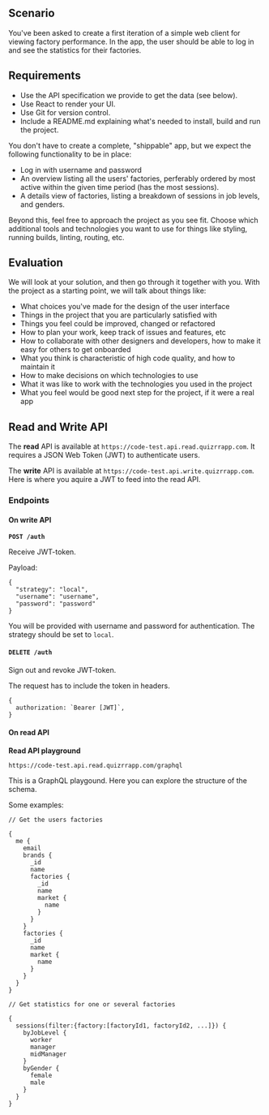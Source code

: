 ## Scenario

You've been asked to create a first iteration of a simple web client for viewing
factory performance. In the app, the user should be able to log in and see the
statistics for their factories.

## Requirements

- Use the API specification we provide to get the data (see below).
- Use React to render your UI.
- Use Git for version control.
- Include a README.md explaining what's needed to install, build and run the
  project.

You don't have to create a complete, "shippable" app, but we expect the
following functionality to be in place:

- Log in with username and password
- An overview listing all the users' factories, perferably ordered by most
  active within the given time period (has the most sessions).
- A details view of factories, listing a breakdown of sessions in job levels,
  and genders.

Beyond this, feel free to approach the project as you see fit. Choose which
additional tools and technologies you want to use for things like styling,
running builds, linting, routing, etc.

## Evaluation

We will look at your solution, and then go through it together with you. With
the project as a starting point, we will talk about things like:

- What choices you've made for the design of the user interface
- Things in the project that you are particularly satisfied with
- Things you feel could be improved, changed or refactored
- How to plan your work, keep track of issues and features, etc
- How to collaborate with other designers and developers, how to make it easy
  for others to get onboarded
- What you think is characteristic of high code quality, and how to maintain it
- How to make decisions on which technologies to use
- What it was like to work with the technologies you used in the project
- What you feel would be good next step for the project, if it were a real app

## Read and Write API

The **read** API is available at `https://code-test.api.read.quizrrapp.com`. It
requires a JSON Web Token (JWT) to authenticate users.

The **write** API is available at `https://code-test.api.write.quizrrapp.com`. Here is
where you aquire a JWT to feed into the read API.

### Endpoints

#### On write API

**`POST /auth`**

Receive JWT-token.

Payload:

```
{
  "strategy": "local",
  "username": "username",
  "password": "password"
}
```

You will be provided with username and password for authentication. The strategy
should be set to `local`.

#### `DELETE /auth`

Sign out and revoke JWT-token.

The request has to include the token in headers.

```
{
  authorization: `Bearer [JWT]`,
}
```

#### On read API

**Read API playground**

`https://code-test.api.read.quizrrapp.com/graphql`

This is a GraphQL playgound. Here you can explore the structure of the schema.

Some examples:

```
// Get the users factories

{
  me {
    email
    brands {
      _id
      name
      factories {
        _id
        name
        market {
          name
        }
      }
    }
    factories {
      _id
      name
      market {
        name
      }
    }
  }
}
```

```
// Get statistics for one or several factories

{
  sessions(filter:{factory:[factoryId1, factoryId2, ...]}) {
    byJobLevel {
      worker
      manager
      midManager
    }
    byGender {
      female
      male
    }
  }
}
```
